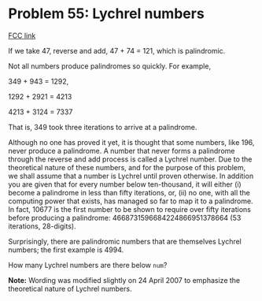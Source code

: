 # Problem 55: Lychrel numbers

[FCC link](https://www.freecodecamp.org/learn/coding-interview-prep/project-euler/problem-55-lychrel-numbers)

If we take 47, reverse and add, 47 + 74 = 121, which is palindromic.

Not all numbers produce palindromes so quickly. For example,

349 + 943 = 1292,

1292 + 2921 = 4213

4213 + 3124 = 7337

That is, 349 took three iterations to arrive at a palindrome.

Although no one has proved it yet, it is thought that some numbers, like 196,
never produce a palindrome. A number that never forms a palindrome through the
reverse and add process is called a Lychrel number. Due to the theoretical
nature of these numbers, and for the purpose of this problem, we shall assume
that a number is Lychrel until proven otherwise. In addition you are given that
for every number below ten-thousand, it will either (i) become a palindrome in
less than fifty iterations, or, (ii) no one, with all the computing power that
exists, has managed so far to map it to a palindrome. In fact, 10677 is the
first number to be shown to require over fifty iterations before producing a
palindrome: 4668731596684224866951378664 (53 iterations, 28-digits).

Surprisingly, there are palindromic numbers that are themselves Lychrel numbers;
the first example is 4994.

How many Lychrel numbers are there below `num`?

**Note:** Wording was modified slightly on 24 April 2007 to emphasize the
theoretical nature of Lychrel numbers.
